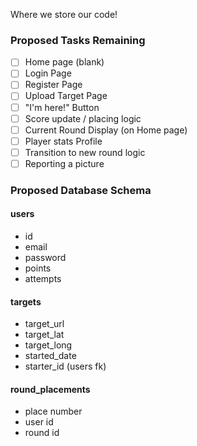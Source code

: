 Where we store our code!

### Proposed Tasks Remaining 

+ [ ] Home page (blank)
+ [ ] Login Page
+ [ ] Register Page
+ [ ] Upload Target Page
+ [ ] "I'm here!" Button
+ [ ] Score update / placing logic
+ [ ] Current Round Display (on Home page)
+ [ ] Player stats Profile
+ [ ] Transition to new round logic
+ [ ] Reporting a picture

### Proposed Database Schema

#### users
+ id 
+ email
+ password
+ points
+ attempts

#### targets
+ target_url
+ target_lat
+ target_long
+ started_date
+ starter_id (users fk)

#### round_placements
+ place number
+ user id
+ round id

